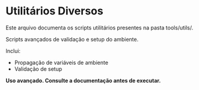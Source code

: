 # Utilitários Diversos

Este arquivo documenta os scripts utilitários presentes na pasta tools/utils/.

Scripts avançados de validação e setup do ambiente.

Inclui:
- Propagação de variáveis de ambiente
- Validação de setup

**Uso avançado. Consulte a documentação antes de executar.** 